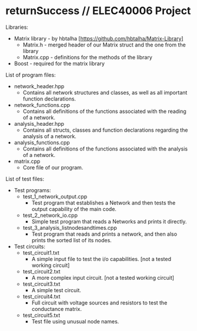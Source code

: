 # returnSuccess // ELEC40006 Project
Libraries:
  - Matrix library - by hbtalha [https://github.com/hbtalha/Matrix-Library]
    - Matrix.h - merged header of our Matrix struct and the one from the library
    - Matrix.cpp - definitions for the methods of the library
  - Boost - required for the matrix library

List of program files:
  - network_header.hpp
  	- Contains all network structures and classes, as well as all important function declarations.
  - network_functions.cpp	
  	- Contains all definitions of the functions associated with the reading of a network.
  - analysis_header.hpp
    - Contains all structs, classes and function declarations regarding the analysis of a network.
  - analysis_functions.cpp
    - Contains all definitions of the functions associated with the analysis of a network.
  - matrix.cpp
    - Core file of our program.

List of test files:
  - Test programs:
    - test\_1\_network\_output.cpp
  	  - Test program that establishes a Network and then tests the output capability of the main code.
    - test\_2\_network\_io.cpp
  	  - Simple test program that reads a Networks and prints it directly.
  	- test\_3\_analysis\_listnodesandtimes.cpp
  	  - Test program that reads and prints a network, and then also prints the sorted list of its nodes.
  - Test circuits:
	- test_circuit1.txt
  	  - A simple input file to test the i/o capabilities. [not a tested working circuit]
    - test_circuit2.txt
  	  - A more complex input circuit. [not a tested working circuit]
  	- test_circuit3.txt
  	  - A simple test circuit.
  	- test_circuit4.txt
  	  - Full circuit with voltage sources and resistors to test the conductance matrix.
  	- test_circuit5.txt
  	  - Test file using unusual node names.
